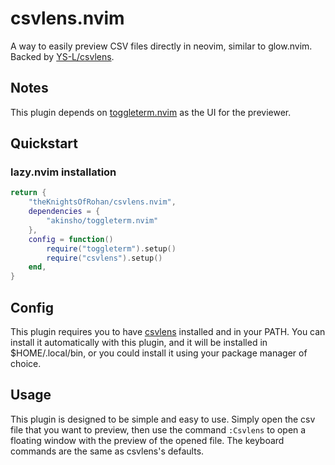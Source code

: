 # csvlens.nvim

A way to easily preview CSV files directly in neovim, similar to glow.nvim. Backed by [YS-L/csvlens](https://github.com/YS-L/csvlens).

## Notes

This plugin depends on [toggleterm.nvim](https://github.com/akinsho/toggleterm.nvim) as the UI for the previewer.

## Quickstart

### lazy.nvim installation
```lua
return {
    "theKnightsOfRohan/csvlens.nvim",
    dependencies = {
        "akinsho/toggleterm.nvim"
    },
    config = function()
        require("toggleterm").setup()
        require("csvlens").setup()
    end,
}
```

## Config

This plugin requires you to have [csvlens](https://github.com/YS-L/csvlens) installed and in your PATH. You can install it automatically with this plugin, and it will be installed in $HOME/.local/bin, or you could install it using your package manager of choice.

## Usage

This plugin is designed to be simple and easy to use. Simply open the csv file that you want to preview, then use the command `:Csvlens` to open a floating window with the preview of the opened file. The keyboard commands are the same as csvlens's defaults.
